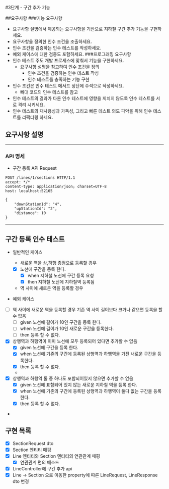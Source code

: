 #3단계 - 구간 추가 기능

##요구사항
###기능 요구사항
- 요구사항 설명에서 제공되는 요구사항을 기반으로 지하철 구간 추가 기능을 구현하세요.
- 요구사항을 정의한 인수 조건을 조출하세요.
- 인수 조건을 검증하는 인수 테스트를 작성하세요.
- 예외 케이스에 대한 검증도 포함하세요.
###프로그래밍 요구사항
- 인수 테스트 주도 개발 프로세스에 맞춰서 기능을 구현하세요.
  - 요구사항 설명을 참고하여 인수 조건을 정의
    - 인수 조건을 검증하는 인수 테스트 작성 
    - 인수 테스트를 충족하는 기능 구현 
- 인수 조건은 인수 테스트 메서드 상단에 주석으로 작성하세요. 
    - 뼈대 코드의 인수 테스트를 참고 
- 인수 테스트의 결과가 다른 인수 테스트에 영향을 끼치지 않도록 인수 테스트를 서로 격리 시키세요.
- 인수 테스트의 재사용성과 가독성, 그리고 빠른 테스트 의도 파악을 위해 인수 테스트를 리팩터링 하세요.


## 요구사항 설명

---
### API 명세
- 구간 등록 API Request
```http
POST /lines/1/sections HTTP/1.1
accept: */*
content-type: application/json; charset=UTF-8
host: localhost:52165

{
    "downStationId": "4",
    "upStationId": "2",
    "distance": 10
}
```
---
## 구간 등록 인수 테스트

- 일반적인 케이스
  - 새로운 역을 상,하행 종점으로 등록할 경우
  - [x] 노선에 구간을 등록 한다.
    - [x] when 지하철 노션에 구간 등록 요청
    - [x] then 지하철 노선에 지하철역 등록됨
    
  - 역 사이에 새로운 역을 등록할 경우

- 예외 케이스
- [ ] 역 사이에 새로운 역을 등록할 경우 기존 역 사이 길이보다 크거나 같으면 등록을 할 수 없음
    - [ ] given 노선에 길이가 10인 구간을 등록 한다.
    - [ ] when 노선에 길이가 10인 새로운 구간을 등록한다.
    - [ ] then 등록 할 수 없다.
  
- [x] 상행역과 하행역이 이미 노선에 모두 등록되어 있다면 추가할 수 없음
  - [x] given 노선에 구간을 등록 한다.
  - [x] when 노선에 기존의 구간에 등록된 상행역과 하행역을 가진 새로운 구간을 등록한다.
  - [x] then 등록 할 수 없다.
  - 
- [x] 상행역과 하행역 둘 중 하나도 포함되어있지 않으면 추가할 수 없음
  - [x] given 노선에 표함되어 있지 않는 새로운 지하철 역을 등록 한다.
  - [x] when 노선에 기존의 구간에 등록된 상행역과 하행역이 둘다 없는 구간을 등록한다.
  - [x] then 등록 할 수 없다.
- 

## 구현 목록
- [x] SectionRequest dto
- [x] Section 엔티티 매핑
- [x] Line 엔티티와  Section 엔티티의 연관관계 매핑
  - [x] 연관관계 편의 메소드
- [x] LineController에 구간 추가 api 
- [x] Line -> Section 으로 이동한 property에 따른 LineRequest, LineResponse dto 변경
